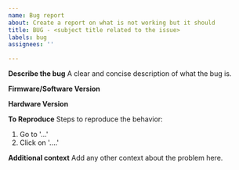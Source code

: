 ```yaml
---
name: Bug report
about: Create a report on what is not working but it should
title: BUG - <subject title related to the issue>
labels: bug
assignees: ''

---
```


**Describe the bug**
A clear and concise description of what the bug is.

**Firmware/Software Version**

**Hardware Version**

**To Reproduce**
Steps to reproduce the behavior:
1. Go to '...'
2. Click on '....'

**Additional context**
Add any other context about the problem here.
